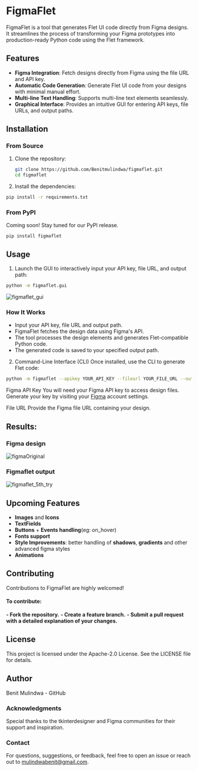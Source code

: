 # FigmaFlet

FigmaFlet is a tool that generates Flet UI code directly from Figma designs. It streamlines the process of transforming your Figma prototypes into production-ready Python code using the Flet framework. 

## Features

- **Figma Integration**: Fetch designs directly from Figma using the file URL and API key.
- **Automatic Code Generation**: Generate Flet UI code from your designs with minimal manual effort.
- **Multi-line Text Handling**: Supports multi-line text elements seamlessly.
- **Graphical Interface**: Provides an intuitive GUI for entering API keys, file URLs, and output paths.

## Installation

### From Source
1. Clone the repository:
   ```bash
   git clone https://github.com/Benitmulindwa/figmaflet.git
   cd figmaflet
2. Install the dependencies:
```bash
pip install -r requirements.txt
```
### From PyPI
Coming soon! Stay tuned for our PyPI release.
```
pip install figmaflet
```

## Usage

1. Launch the GUI to interactively input your API key, file URL, and output path:

```bash
python -m figmaflet.gui
```
![figmaflet_gui](https://github.com/user-attachments/assets/1e6a79bd-3bae-4378-acc2-9c8664a1fd1f)
### How It Works
- Input your API key, file URL and output path.
- FigmaFlet fetches the design data using Figma's API.
- The tool processes the design elements and generates Flet-compatible Python code.
- The generated code is saved to your specified output path.

2. Command-Line Interface (CLI)
Once installed, use the CLI to generate Flet code:

```bash
python -m figmaflet --apikey YOUR_API_KEY --fileurl YOUR_FILE_URL --output YOUR_OUTPUT_PATH
```


Figma API Key
You will need your Figma API key to access design files. Generate your key by visiting your [Figma](https://figma.com) account settings.


File URL
Provide the Figma file URL containing your design.

## Results:
### Figma design
![figmaOriginal](https://github.com/user-attachments/assets/054e5b07-aece-45ba-812b-4b6dceaaeb86)

### Figmaflet output
![figmaflet_5th_try](https://github.com/user-attachments/assets/15727ba1-b619-4e5f-a4be-f410231f9658)
## Upcoming Features
- **Images** and **Icons**
- **TextFields**
- **Buttons** + **Events handling**(eg: on_hover)
- **Fonts support**
- **Style Improvements**: better handling of **shadows**, **gradients** and other advanced figma styles
- **Animations**


## Contributing
Contributions to FigmaFlet are highly welcomed! 

#### To contribute:

**- Fork the repository.**
**- Create a feature branch.**
**- Submit a pull request with a detailed explanation of your changes.**
## License
This project is licensed under the Apache-2.0 License. See the LICENSE file for details.

## Author
Benit Mulindwa - GitHub

### Acknowledgments
Special thanks to the tkinterdesigner and Figma communities for their support and inspiration.

### Contact
For questions, suggestions, or feedback, feel free to open an issue or reach out to mulindwabenit@gmail.com.

